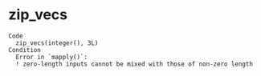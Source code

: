 # zip_vecs

    Code
      zip_vecs(integer(), 3L)
    Condition
      Error in `mapply()`:
      ! zero-length inputs cannot be mixed with those of non-zero length

